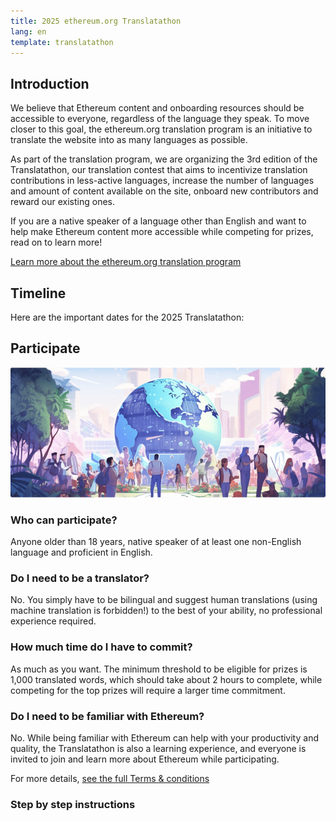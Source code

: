 ```yaml
---
title: 2025 ethereum.org Translatathon
lang: en
template: translatathon
---
```


<CardContainer>
  <EmojiCard
    emoji=':globe_with_meridians:'
    title='Translate ethereum.org'
    description='Translate ethereum.org content into your language to help more people learn about Ethereum'
  />
  <EmojiCard
    emoji=':trophy:'
    title='Win prizes'
    description='Win a share on the prize pool based on your position on the leaderboard'
  />
  <EmojiCard
    emoji=':bulb:'
    title='Learn about Ethereum'
    description='Learn more about Ethereum while translating and competing for prizes'
  />
</CardContainer>

## Introduction

We believe that Ethereum content and onboarding resources should be accessible to everyone, regardless of the language they speak.
To move closer to this goal, the ethereum.org translation program is an initiative to translate the website into as many languages as possible. 

As part of the translation program, we are organizing the 3rd edition of the Translatathon, our translation contest that aims to incentivize translation contributions in less-active languages, increase the number of languages and amount of content available on the site, onboard new contributors and reward our existing ones.

If you are a native speaker of a language other than English and want to help make Ethereum content more accessible while competing for prizes, read on to learn more!

[Learn more about the ethereum.org translation program](/contributing/translation-program/)

## Timeline

Here are the important dates for the 2025 Translatathon:

<DatesAndTimeline />

<TranslatathonInANutshell />

## Participate

![Image of community and globe](./participate.png)

<TwoColumnContent>
  <CardContent>
    <h3 className="mt-6 mb-3">Who can participate?</h3>
    Anyone older than 18 years, native speaker of at least one non-English language and proficient in English.
  </CardContent>
  <CardContent>
    <h3 className="mt-6 mb-3">Do I need to be a translator?</h3>
    No. You simply have to be bilingual and suggest human translations (using machine translation is forbidden!) to the best of your ability, no professional experience required.
  </CardContent>
</TwoColumnContent>

<TwoColumnContent>
  <CardContent>
  <h3 className="mt-6 mb-3">How much time do I have to commit?</h3>
    As much as you want. The minimum threshold to be eligible for prizes is 1,000 translated words, which should take about 2 hours to complete, while competing for the top prizes will require a larger time commitment.
  </CardContent>
  <CardContent>
    <h3 className="mt-6 mb-3">Do I need to be familiar with Ethereum?</h3>
    No. While being familiar with Ethereum can help with your productivity and quality, the Translatathon is also a learning experience, and everyone is invited to join and learn more about Ethereum while participating.
  </CardContent>
</TwoColumnContent>

For more details, [see the full Terms & conditions](/contributing/translation-program/translatathon/terms-and-conditions)

### Step by step instructions

<StepByStepInstructions />


<ApplyNow />
